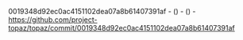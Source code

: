 0019348d92ec0ac4151102dea07a8b61407391af -  () -  () - https://github.com/project-topaz/topaz/commit/0019348d92ec0ac4151102dea07a8b61407391af

